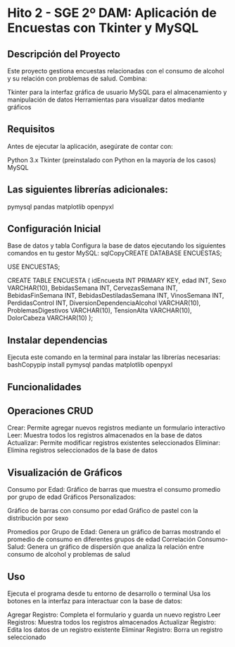 # Hito 2 - SGE 2º DAM: Aplicación de Encuestas con Tkinter y MySQL
## Descripción del Proyecto
Este proyecto gestiona encuestas relacionadas con el consumo de alcohol y su relación con problemas de salud. 
Combina:

Tkinter para la interfaz gráfica de usuario
MySQL para el almacenamiento y manipulación de datos
Herramientas para visualizar datos mediante gráficos

## Requisitos
Antes de ejecutar la aplicación, asegúrate de contar con:

Python 3.x
Tkinter (preinstalado con Python en la mayoría de los casos)
MySQL

## Las siguientes librerías adicionales:

pymysql
pandas
matplotlib
openpyxl



## Configuración Inicial
Base de datos y tabla
Configura la base de datos ejecutando los siguientes comandos en tu gestor MySQL:
sqlCopyCREATE DATABASE ENCUESTAS;

USE ENCUESTAS;

CREATE TABLE ENCUESTA (
    idEncuesta INT PRIMARY KEY,
    edad INT,
    Sexo VARCHAR(10),
    BebidasSemana INT,
    CervezasSemana INT,
    BebidasFinSemana INT,
    BebidasDestiladasSemana INT,
    VinosSemana INT,
    PerdidasControl INT,
    DiversionDependenciaAlcohol VARCHAR(10),
    ProblemasDigestivos VARCHAR(10),
    TensionAlta VARCHAR(10),
    DolorCabeza VARCHAR(10)
);
## Instalar dependencias
Ejecuta este comando en la terminal para instalar las librerías necesarias:
bashCopypip install pymysql pandas matplotlib openpyxl
## Funcionalidades
## Operaciones CRUD

Crear: Permite agregar nuevos registros mediante un formulario interactivo
Leer: Muestra todos los registros almacenados en la base de datos
Actualizar: Permite modificar registros existentes seleccionados
Eliminar: Elimina registros seleccionados de la base de datos

## Visualización de Gráficos

Consumo por Edad: Gráfico de barras que muestra el consumo promedio por grupo de edad
Gráficos Personalizados:

Gráfico de barras con consumo por edad
Gráfico de pastel con la distribución por sexo


Promedios por Grupo de Edad: Genera un gráfico de barras mostrando el promedio de consumo en diferentes grupos de edad
Correlación Consumo-Salud: Genera un gráfico de dispersión que analiza la relación entre consumo de alcohol y problemas de salud

## Uso

Ejecuta el programa desde tu entorno de desarrollo o terminal
Usa los botones en la interfaz para interactuar con la base de datos:

Agregar Registro: Completa el formulario y guarda un nuevo registro
Leer Registros: Muestra todos los registros almacenados
Actualizar Registro: Edita los datos de un registro existente
Eliminar Registro: Borra un registro seleccionado



